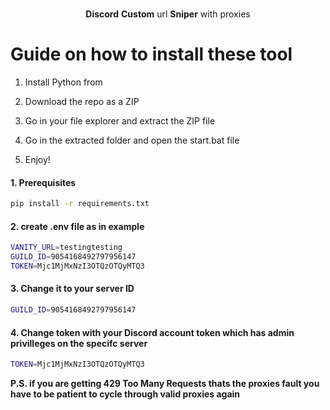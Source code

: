<p align="center"> 
   

  <p align="center">
    <br /> 
    <b>Discord</b> <b>Custom</b> url <b>Sniper</b> with proxies
     
  </p>
 
# Guide on how to install these tool 
 
1. Install Python from 
 
2. Download the repo as a ZIP
   
3. Go in your file explorer and extract the ZIP file
 
4. Go in the extracted folder and open the start.bat file

5. Enjoy! 

#### 1. Prerequisites
 
  ```sh
  pip install -r requirements.txt
  ``` 
 
#### 2. create .env file as in example
 
```sh
VANITY_URL=testingtesting
GUILD_ID=9054168492797956147
TOKEN=Mjc1MjMxNzI3OTQzOTQyMTQ3  
``` 
  
#### 3. Change it to your server ID 
```sh
GUILD_ID=9054168492797956147 
```  

#### 4. Change token with your Discord account token which has admin privilleges on the specifc server

```sh  
TOKEN=Mjc1MjMxNzI3OTQzOTQyMTQ3
```  
</p> 

<b>P.S. if you are getting 429 Too Many Requests thats the proxies fault you have to be patient to cycle through valid proxies again</b>